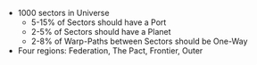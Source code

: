 * 1000 sectors in Universe
    * 5-15% of Sectors should have a Port
    * 2-5% of Sectors should have a Planet
    * 2-8% of Warp-Paths between Sectors should be One-Way
* Four regions: Federation, The Pact, Frontier, Outer
